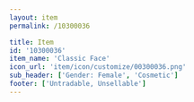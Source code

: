 ```yaml
---
layout: item
permalink: /10300036

title: Item
id: '10300036'
item_name: 'Classic Face'
icon_url: 'item/icon/customize/00300036.png'
sub_header: ['Gender: Female', 'Cosmetic']
footer: ['Untradable, Unsellable']
---
```

